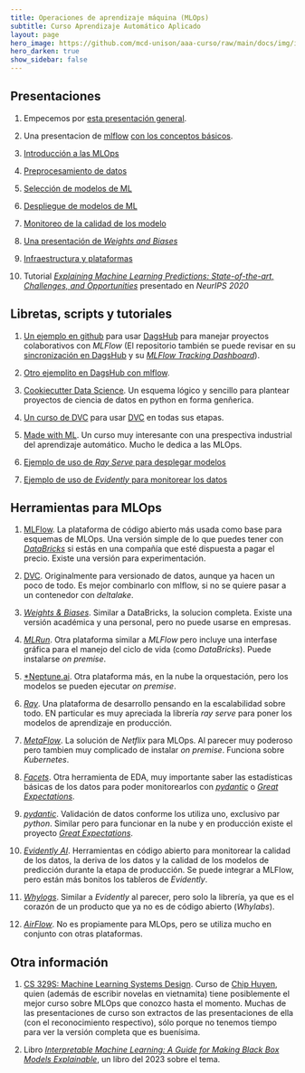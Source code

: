 ```yaml
---
title: Operaciones de aprendizaje máquina (MLOps)
subtitle: Curso Aprendizaje Automático Aplicado
layout: page
hero_image: https://github.com/mcd-unison/aaa-curso/raw/main/docs/img/intro-banner.jpeg
hero_darken: true
show_sidebar: false
---
```


## Presentaciones 

1. Empecemos por [esta presentación general](https://github.com/mcd-unison/aaa-curso/raw/main/slides/mlops_general.pdf).

2. Una presentacion de [mlflow](https://www.mlflow.org) [con los conceptos básicos](https://github.com/mcd-unison/aaa-curso/raw/main/slides/mlflow_recortes.pdf).

3. [Introducción a las MLOps](https://github.com/mcd-unison/aaa-curso/raw/main/slides/MLOps-intro.pdf)
   
4. [Preprocesamiento de datos](https://github.com/mcd-unison/aaa-curso/raw/main/slides/mlops-preprocesamiento.pdf)

5. [Selección de modelos de ML](https://github.com/mcd-unison/aaa-curso/raw/main/slides/mlops-seleccion.pdf)

6. [Despliegue de modelos de ML](https://github.com/mcd-unison/aaa-curso/raw/main/slides/mlops-deploy.pptx)

7. [Monitoreo de la calidad de los modelo](https://github.com/mcd-unison/aaa-curso/raw/main/slides/mlops-monitor.pptx)

8. [Una presentación de *Weights and Biases*](https://github.com/mcd-unison/aaa-curso/raw/main/slides/WandB-tutorial.pptx)

9. [Infraestructura y plataformas](https://github.com/mcd-unison/aaa-curso/raw/main/slides/MLOps-infraestructura.pdf)

10. Tutorial [*Explaining Machine Learning Predictions: State-of-the-art, Challenges, and Opportunities*](https://explainml-tutorial.github.io/neurips20) presentado en *NeurIPS 2020*


## Libretas, scripts y tutoriales

1. [Un ejemplo en github](https://github.com/juliowaissman/github-mlflow-dagshub-colab) para usar [DagsHub](https://dagshub.com/) para manejar proyectos colaborativos con *MLFlow* (El repositorio también se puede revisar en su [sincronización en DagsHub](https://dagshub.com/juliowaissman/github-mlflow-dagshub-colab) y su [*MLFlow Tracking Dashboard*](https://dagshub.com/juliowaissman/github-mlflow-dagshub-colab.mlflow)).

2. [Otro ejemplito en DagsHub con mlflow](https://dagshub.com/juliowaissman/toyota).

3. [Cookiecutter Data Science](https://drivendata.github.io/cookiecutter-data-science/). Un esquema lógico y sencillo para plantear proyectos de ciencia de datos en python en forma genñerica.
   
4. [Un curso de DVC](https://learn.iterative.ai) para usar [DVC](https://dvc.org) en todas sus etapas.

5. [Made with ML](https://madewithml.com). Un curso muy interesante con una prespectiva industrial del aprendizaje automático. Mucho le dedica a las MLOps.

6. [Ejemplo de uso de *Ray Serve* para desplegar modelos](https://github.com/anyscale/academy/blob/main/ray-serve/e2e/tutorial.ipynb)

7. [Ejemplo de uso de *Evidently* para monitorear los datos](https://github.com/anyscale/academy/blob/main/ray-serve/e2e/tutorial.ipynb)


## Herramientas para MLOps

1. [MLFlow](https://www.mlflow.org). La plataforma de código abierto más usada como base para esquemas de MLOps. Una versión simple de lo que puedes tener con [*DataBricks*](https://databricks.com) si estás en una compañía que esté dispuesta a pagar el precio. Existe una versión para experimentación.

2. [DVC](https://dvc.org). Originalmente para versionado de datos, aunque ya hacen un poco de todo. Es mejor combinarlo con mlflow, si no se quiere pasar a un contenedor con *deltalake*.

3. [*Weights & Biases*](https://wandb.ai/site). Similar a DataBricks, la solucion completa. Existe una versión académica y una personal, pero no puede usarse en empresas.

4. [*MLRun*](https://www.mlrun.org). Otra plataforma similar a *MLFlow* pero incluye una interfase gráfica para el manejo del ciclo de vida (como *DataBricks*). Puede instalarse *on premise*.
   
5. [*Neptune.ai](https://neptune.ai). Otra plataforma más, en la nube la orquestación, pero los modelos se pueden ejecutar *on premise*.

6. [*Ray*](https://www.ray.io/). Una plataforma de desarrollo pensando en la escalabilidad sobre todo. EN particular es muy apreciada la librería *ray serve* para poner los modelos de aprendizaje en producción.

7. [*MetaFlow*](https://metaflow.org). La solución de *Netflix* para MLOps. Al parecer muy poderoso pero tambien muy complicado de instalar *on premise*. Funciona sobre *Kubernetes*.

8. [*Facets*](https://pair-code.github.io/facets/). Otra herramienta de EDA, muy importante saber las estadísticas básicas de los datos para poder monitorearlos con [*pydantic*](https://pydantic-docs.helpmanual.io) o [*Great Expectations*](https://github.com/great-expectations/great_expectations).

9. [*pydantic*](https://pydantic-docs.helpmanual.io). Validación de datos conforme los utiliza uno, exclusivo par *python*. Similar pero para funcionar en la nube y en producción existe el proyecto [*Great Expectations*](https://github.com/great-expectations/great_expectations).

10. [*Evidently AI*](https://evidentlyai.com). Herramientas en código abierto para monitorear la calidad de los datos, la deriva de los datos y la calidad de los modelos de predicción durante la etapa de producción. Se puede integrar a MLFlow, pero están más bonitos los tableros de *Evidently*.

11. [*Whylogs*](https://github.com/whylabs/whylogs). Similar a *Evidently* al parecer, pero solo la librería, ya que es el corazón de un producto que ya no es de código abierto (*Whylabs*). 

12. [*AirFlow*](https://airflow.apache.org). No es propiamente para MLOps, pero se utiliza mucho en conjunto con otras plataformas.


## Otra información

1. [CS 329S: Machine Learning Systems Design](https://stanford-cs329s.github.io/syllabus.html). Curso de [Chip Huyen](https://huyenchip.com), quien (además de escribir novelas en vietnamita) tiene posiblemente el mejor curso sobre MLOps que conozco hasta el momento. Muchas de las presentaciones de curso son extractos de las presentaciones de ella (con el reconocimiento respectivo), sólo porque no tenemos tiempo para ver la versión completa que es buenísima.

2. Libro [*Interpretable Machine Learning: A Guide for Making Black Box Models Explainable*](https://christophm.github.io/interpretable-ml-book/), un libro del 2023 sobre el tema.